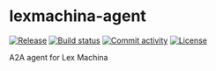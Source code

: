 # lexmachina-agent

[![Release](https://img.shields.io/github/v/release/gcarothers/lexmachina-agent)](https://img.shields.io/github/v/release/gcarothers/lexmachina-agent)
[![Build status](https://img.shields.io/github/actions/workflow/status/gcarothers/lexmachina-agent/main.yml?branch=main)](https://github.com/gcarothers/lexmachina-agent/actions/workflows/main.yml?query=branch%3Amain)
[![Commit activity](https://img.shields.io/github/commit-activity/m/gcarothers/lexmachina-agent)](https://img.shields.io/github/commit-activity/m/gcarothers/lexmachina-agent)
[![License](https://img.shields.io/github/license/gcarothers/lexmachina-agent)](https://img.shields.io/github/license/gcarothers/lexmachina-agent)

A2A agent for Lex Machina
